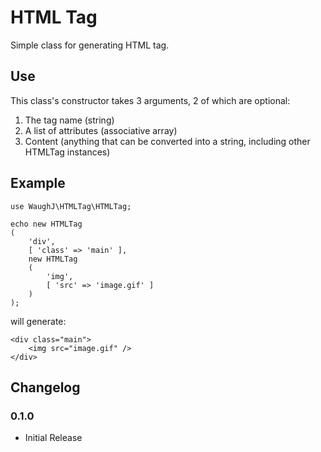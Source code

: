 HTML Tag
=========================

Simple class for generating HTML tag.

## Use

This class's constructor takes 3 arguments, 2 of which are optional:
1. The tag name (string)
2. A list of attributes (associative array)
3. Content (anything that can be converted into a string, including other HTMLTag instances)

## Example

    use WaughJ\HTMLTag\HTMLTag;

    echo new HTMLTag
    (
        'div',
        [ 'class' => 'main' ],
        new HTMLTag
        (
            'img',
            [ 'src' => 'image.gif' ]
        )
    );

will generate:

    <div class="main">
        <img src="image.gif" />
    </div>

## Changelog

### 0.1.0
* Initial Release
